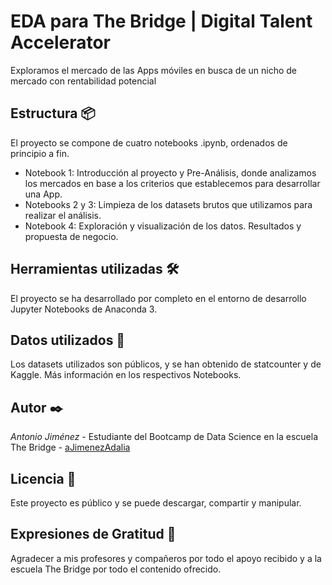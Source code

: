# EDA para The Bridge | Digital Talent Accelerator
Exploramos el mercado de las Apps móviles en busca de un nicho de mercado con rentabilidad potencial

## Estructura 📦
El proyecto se compone de cuatro notebooks .ipynb, ordenados de principio a fin.

- Notebook 1: Introducción al proyecto y Pre-Análisis, donde analizamos los mercados en base a los criterios que establecemos para desarrollar una App.
- Notebooks 2 y 3: Limpieza de los datasets brutos que utilizamos para realizar el análisis.
- Notebook 4: Exploración y visualización de los datos. Resultados y propuesta de negocio.

## Herramientas utilizadas 🛠️
El proyecto se ha desarrollado por completo en el entorno de desarrollo Jupyter Notebooks de Anaconda 3.

## Datos utilizados 📖
Los datasets utilizados son públicos, y se han obtenido de statcounter y de Kaggle. Más información en los respectivos Notebooks.

## Autor ✒️
*Antonio Jiménez* - Estudiante del Bootcamp de Data Science en la escuela The Bridge - [aJimenezAdalia](github.com/aJimenezAdalia)

## Licencia 📄
Este proyecto es público y se puede descargar, compartir y manipular.

## Expresiones de Gratitud 🎁
Agradecer a mis profesores y compañeros por todo el apoyo recibido y a la escuela The Bridge por todo el contenido ofrecido.
